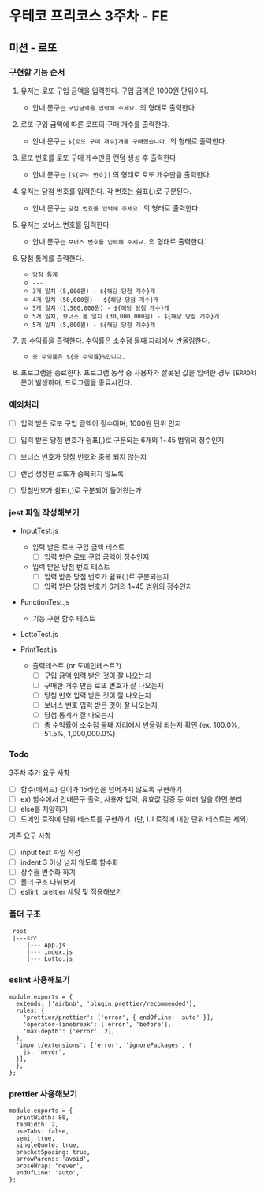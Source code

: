 # 우테코 프리코스 3주차 - FE

## 미션 - 로또

### 구현할 기능 순서

1. 유저는 로또 구입 금액을 입력한다. 구입 금액은 1000원 단위이다.

   - 안내 문구는 `구입금액을 입력해 주세요.` 의 형태로 출력한다.

2. 로또 구입 금액에 따른 로또의 구매 개수를 출력한다.

   - 안내 문구는 `${로또 구매 개수}개를 구매했습니다.` 의 형태로 출력한다.

3. 로또 번호를 로또 구매 개수만큼 랜덤 생성 후 출력한다.

   - 안내 문구는 `[${로또 번호}]` 의 형태로 로또 개수만큼 출력한다.

4. 유저는 당첨 번호를 입력한다. 각 번호는 쉼표(,)로 구분된다.

   - 안내 문구는 `당첨 번호를 입력해 주세요.` 의 형태로 출력한다.

5. 유저는 보너스 번호를 입력한다.

   - 안내 문구는 `보너스 번호를 입력해 주세요.` 의 형태로 출력한다.'

6. 당첨 통계를 출력한다.

   - `당첨 통계`
   - `---`
   - `3개 일치 (5,000원) - ${해당 당첨 개수}개`
   - `4개 일치 (50,000원) - ${해당 당첨 개수}개`
   - `5개 일치 (1,500,000원) - ${해당 당첨 개수}개`
   - `5개 일치, 보너스 볼 일치 (30,000,000원) - ${해당 당첨 개수}개`
   - `5개 일치 (5,000원) - ${해당 당첨 개수}개`

7. 총 수익률을 출력한다. 수익률은 소수점 둘째 자리에서 반올림한다. 

   - `총 수익률은 ${총 수익률}%입니다.`

8. 프로그램을 종료한다. 프로그램 동작 중 사용자가 잘못된 값을 입력한 경우 `[ERROR]` 문이 발생하며, 프로그램을 종료시킨다.


### 예외처리

- [ ] 입력 받은 로또 구입 금액이 정수이며, 1000원 단위 인지
- [ ] 입력 받은 당첨 번호가 쉼표(,)로 구분되는 6개의 1~45 범위의 정수인지
- [ ] 보너스 번호가 당첨 번호와 중복 되지 않는지
- [ ] 랜덤 생성한 로또가 중복되지 않도록
- [ ] 당첨번호가 쉼표(,)로 구분되어 들어왔는가


### jest 파일 작성해보기

- InputTest.js
  - 입력 받은 로또 구입 금액 테스트
    - [ ] 입력 받은 로또 구입 금액이 정수인지

  - 입력 받은 당첨 번호 테스트
    - [ ] 입력 받은 당첨 번호가 쉼표(,)로 구분되는지
    - [ ] 입력 받은 당첨 번호가 6개의 1~45 범위의 정수인지

- FunctionTest.js
  - 기능 구현 함수 테스트

- LottoTest.js

- PrintTest.js
  - 츨력테스트 (or 도메인테스트?)
    - [ ] 구입 금액 입력 받은 것이 잘 나오는지
    - [ ] 구매한 개수 만큼 로또 번호가 잘 나오는지
    - [ ] 당첨 번호 입력 받은 것이 잘 나오는지
    - [ ] 보너스 번호 입력 받은 것이 잘 나오는지
    - [ ] 당첨 통계가 잘 나오는지
    - [ ] 총 수익률이 소수점 둘째 자리에서 반올림 되는지 확인 (ex. 100.0%, 51.5%, 1,000,000.0%)

### Todo

  3주차 추가 요구 사항
- [ ] 함수(메서드) 길이가 15라인을 넘어가지 않도록 구현하기
- [ ] ex) 함수에서 안내문구 출력, 사용자 입력, 유효값 검증 등 여러 일을 하면 분리
- [ ] else를 지양하기
- [ ] 도메인 로직에 단위 테스트를 구현하기. (단, UI 로직에 대한 단위 테스트는 제외)

기존 요구 사항

- [ ] input test 파일 작성
- [ ] indent 3 이상 넘지 않도록 함수화
- [ ] 상수들 변수화 하기
- [ ] 폴더 구조 나눠보기
- [ ] eslint, prettier 세팅 및 적용해보기

### 폴더 구조

```
 root
 |---src
     |--- App.js
     |--- index.js
     |--- Lotto.js
```

### eslint 사용해보기

```
module.exports = {
  extends: ['airbnb', 'plugin:prettier/recommended'],
  rules: {
    'prettier/prettier': ['error', { endOfLine: 'auto' }],
    'operator-linebreak': ['error', 'before'],
    'max-depth': ['error', 2],
  },
  'import/extensions': ['error', 'ignorePackages', {
    js: 'never',
  }],
  },
};
```

### prettier 사용해보기

```
module.exports = {
  printWidth: 80,
  tabWidth: 2,
  useTabs: false,
  semi: true,
  singleQuote: true,
  bracketSpacing: true,
  arrowParens: 'avoid',
  proseWrap: 'never',
  endOfLine: 'auto',
};
```


